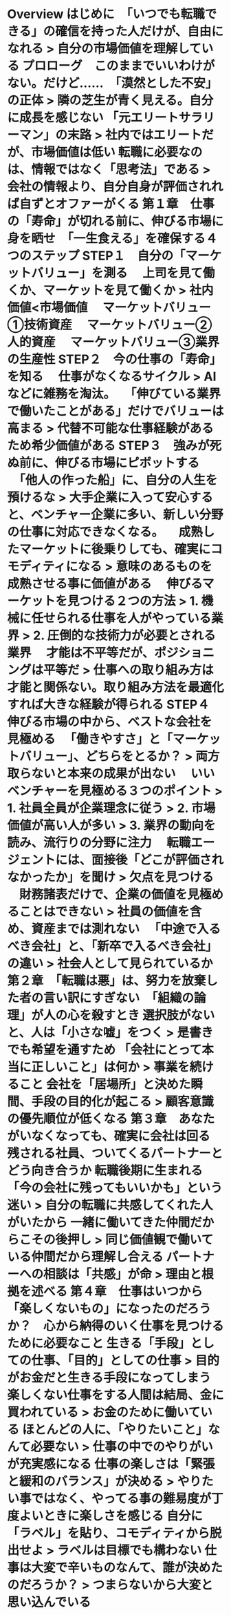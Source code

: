 # Overview はじめに　「いつでも転職できる」の確信を持った人だけが、自由になれる > 自分の市場価値を理解している プロローグ　このままでいいわけがない。だけど……　「漠然とした不安」の正体 > 隣の芝生が青く見える。自分に成長を感じない 「元エリートサラリーマン」の末路 > 社内ではエリートだが、市場価値は低い 転職に必要なのは、情報ではなく「思考法」である > 会社の情報より、自分自身が評価されれば自ずとオファーがくる 第１章　仕事の「寿命」が切れる前に、伸びる市場に身を晒せ　「一生食える」を確保する４つのステップ STEP１　自分の「マーケットバリュー」を測る 　上司を見て働くか、マーケットを見て働くか > 社内価値<市場価値 　マーケットバリュー①技術資産 　マーケットバリュー②人的資産 　マーケットバリュー③業界の生産性 STEP２　今の仕事の「寿命」を知る 　仕事がなくなるサイクル > AIなどに雑務を淘汰。 　「伸びている業界で働いたことがある」だけでバリューは高まる > 代替不可能な仕事経験があるため希少価値がある STEP３　強みが死ぬ前に、伸びる市場にピボットする 　「他人の作った船」に、自分の人生を預けるな > 大手企業に入って安心すると、ベンチャー企業に多い、新しい分野の仕事に対応できなくなる。 　成熟したマーケットに後乗りしても、確実にコモディティになる > 意味のあるものを成熟させる事に価値がある 　伸びるマーケットを見つける２つの方法 > 1. 機械に任せられる仕事を人がやっている業界 > 2. 圧倒的な技術力が必要とされる業界 　才能は不平等だが、ポジショニングは平等だ > 仕事への取り組み方は才能と関係ない。取り組み方法を最適化すれば大きな経験が得られる STEP４　伸びる市場の中から、ベストな会社を見極める 　「働きやすさ」と「マーケットバリュー」、どちらをとるか？ > 両方取らないと本来の成果が出ない 　いいベンチャーを見極める３つのポイント > 1. 社員全員が企業理念に従う > 2. 市場価値が高い人が多い > 3. 業界の動向を読み、流行りの分野に注力 　転職エージェントには、面接後「どこが評価されなかったか」を聞け > 欠点を見つける 　財務諸表だけで、企業の価値を見極めることはできない > 社員の価値を含め、資産までは測れない 　「中途で入るべき会社」と、「新卒で入るべき会社」の違い > 社会人として見られているか 第２章　「転職は悪」は、努力を放棄した者の言い訳にすぎない　「組織の論理」が人の心を殺すとき 選択肢がないと、人は「小さな嘘」をつく > 是書きでも希望を通すため 「会社にとって本当に正しいこと」は何か > 事業を続けること 会社を「居場所」と決めた瞬間、手段の目的化が起こる > 顧客意識の優先順位が低くなる 第３章　あなたがいなくなっても、確実に会社は回る　残される社員、ついてくるパートナーとどう向き合うか 転職後期に生まれる「今の会社に残ってもいいかも」という迷い > 自分の転職に共感してくれた人がいたから 一緒に働いてきた仲間だからこその後押し > 同じ価値観で働いている仲間だから理解し合える パートナーへの相談は「共感」が命 > 理由と根拠を述べる 第４章　仕事はいつから「楽しくないもの」になったのだろうか？　心から納得のいく仕事を見つけるために必要なこと 生きる「手段」としての仕事、「目的」としての仕事 > 目的がお金だと生きる手段になってしまう 楽しくない仕事をする人間は結局、金に買われている > お金のために働いている ほとんどの人に、「やりたいこと」なんて必要ない > 仕事の中でのやりがいが充実感になる 仕事の楽しさは「緊張と緩和のバランス」が決める > やりたい事ではなく、やってる事の難易度が丁度よいときに楽しさを感じる 自分に「ラベル」を貼り、コモディティから脱出せよ > ラベルは目標でも構わない 仕事は大変で辛いものなんて、誰が決めたのだろうか？ > つまらないから大変と思い込んでいる
